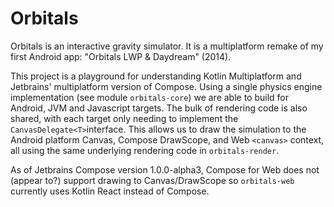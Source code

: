 # Orbitals

Orbitals is an interactive gravity simulator. It is a multiplatform remake of my first Android app:
"Orbitals LWP & Daydream" (2014).

This project is a playground for understanding Kotlin Multiplatform and Jetbrains' multiplatform
version of Compose. Using a single physics engine implementation (see module `orbitals-core`) we are 
able to build for Android, JVM and Javascript targets. The bulk of rendering code is also shared,
with each target only needing to implement the `CanvasDelegate<T>`interface. This allows us to draw
the simulation to the Android platform Canvas, Compose DrawScope, and Web `<canvas>` context, all
using the same underlying rendering code in `orbitals-render`.

As of Jetbrains Compose version 1.0.0-alpha3, Compose for Web does not (appear to?) support drawing
to Canvas/DrawScope so `orbitals-web` currently uses Kotlin React instead of Compose.
